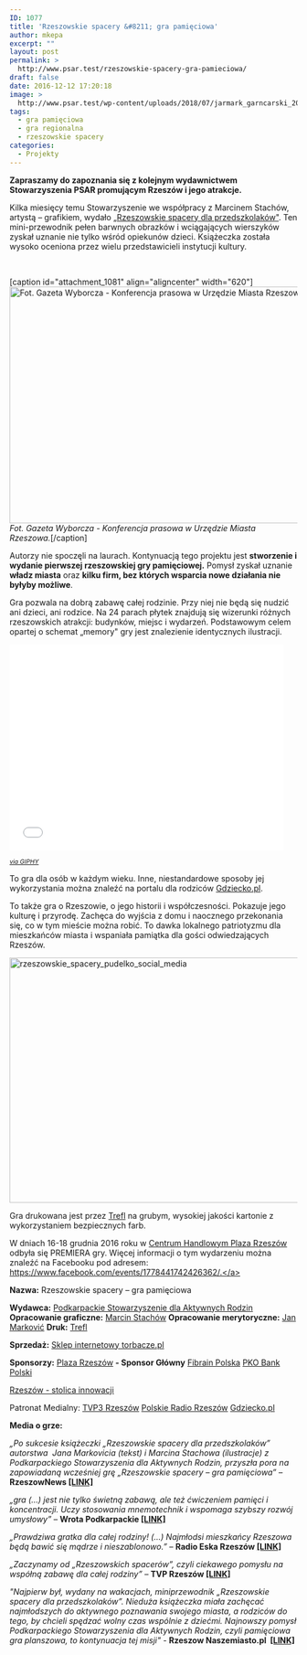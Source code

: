 ```yaml
---
ID: 1077
title: 'Rzeszowskie spacery &#8211; gra pamięciowa'
author: mkepa
excerpt: ""
layout: post
permalink: >
  http://www.psar.test/rzeszowskie-spacery-gra-pamieciowa/
draft: false
date: 2016-12-12 17:20:18
image: >
  http://www.psar.test/wp-content/uploads/2018/07/jarmark_garncarski_2018.jpg
tags:
  - gra pamięciowa
  - gra regionalna
  - rzeszowskie spacery
categories:
  - Projekty
---
```

<strong>Zapraszamy do zapoznania się z kolejnym wydawnictwem Stowarzyszenia PSAR promującym Rzeszów i jego atrakcje.</strong>

Kilka miesięcy temu Stowarzyszenie we współpracy z Marcinem Stachów, artystą – grafikiem, wydało <a href="http://dev-psar.pantheonsite.io/rzeszowskie-spacery-dla-przedszkolakow-przewodnik/">„Rzeszowskie spacery dla przedszkolaków"</a>. Ten mini-przewodnik pełen barwnych obrazków i wciągających wierszyków zyskał uznanie nie tylko wśród opiekunów dzieci.
Książeczka została wysoko oceniona przez wielu przedstawicieli instytucji kultury.

&nbsp;

[caption id="attachment_1081" align="aligncenter" width="620"]<a href="http://www.psar.test/wp-content/uploads/2016/12/konferencja-prasowa-umrzeszow-przewodnik-rzeszowskie-fot.wyborcza.jpg"><img class="wp-image-1081 size-full" src="http://www.psar.test/wp-content/uploads/2016/12/konferencja-prasowa-umrzeszow-przewodnik-rzeszowskie-fot.wyborcza.jpg" alt=" Fot. Gazeta Wyborcza - Konferencja prasowa w Urzędzie Miasta Rzeszowa." width="620" height="414" /></a> <em>Fot. Gazeta Wyborcza - Konferencja prasowa w Urzędzie Miasta Rzeszowa.</em>[/caption]

Autorzy nie spoczęli na laurach. Kontynuacją tego projektu jest <strong>stworzenie i wydanie pierwszej rzeszowskiej gry pamięciowej.</strong> Pomysł zyskał uznanie <strong>władz miasta</strong> oraz <strong>kilku firm, bez których wsparcia nowe działania nie byłyby możliwe</strong>.

Gra pozwala na dobrą zabawę całej rodzinie. Przy niej nie będą się nudzić ani dzieci, ani rodzice. Na 24 parach płytek znajdują się wizerunki różnych rzeszowskich atrakcji: budynków, miejsc i wydarzeń. Podstawowym celem opartej o schemat „memory" gry jest znalezienie identycznych ilustracji.

<iframe class="giphy-embed" src="//giphy.com/embed/effdRoweGMHNm" width="480" height="360" frameborder="0" allowfullscreen="allowfullscreen" data-mce-fragment="1"></iframe>

<span style="font-size: 8pt;"><em><a href="http://giphy.com/gifs/rzeszowskie-spacery-gra-memory-effdRoweGMHNm">via GIPHY</a></em></span>

To gra dla osób w każdym wieku. Inne, niestandardowe sposoby jej wykorzystania można znaleźć na portalu dla rodziców <a href="http://gdziecko.pl">Gdziecko.pl</a>.

To także gra o Rzeszowie, o jego historii i współczesności. Pokazuje jego kulturę i przyrodę. Zachęca do wyjścia z domu i naocznego przekonania się, co w tym mieście można robić. To dawka lokalnego patriotyzmu dla mieszkańców miasta i wspaniała pamiątka dla gości odwiedzających Rzeszów.

<a href="http://www.psar.test/wp-content/uploads/2016/12/Rzeszowskie_spacery_pudelko_social_media-e1481559254224.png"><img class="wp-image-1082 size-large aligncenter" src="http://dev-psar.pantheonsite.io/wp-content/uploads/2016/12/Rzeszowskie_spacery_pudelko_social_media-1024x687.png" alt="rzeszowskie_spacery_pudelko_social_media" width="640" height="429" /></a>

Gra drukowana jest przez <a href="https://www.facebook.com/Trefl.s.a/" data-hovercard-prefer-more-content-show="1" data-hovercard="/ajax/hovercard/page.php?id=180494375301922&amp;extragetparams=%7B%22directed_target_id%22%3A1778441742426362%7D">Trefl</a> na <span class="text_exposed_show">grubym, wysokiej jakości kartonie z wykorzystaniem bezpiecznych farb. </span>

W dniach 16-18 grudnia 2016 roku w <a href="http://dev-psar.pantheonsite.io/sponsor-glowny-gry-plaza-rzeszow/">Centrum Handlowym Plaza Rzeszów</a> odbyła się PREMIERA gry. Więcej informacji o tym wydarzeniu można znaleźć na Facebooku pod adresem: <a href="https://www.facebook.com/events/1778441742426362">https://www.facebook.com/events/1778441742426362/.</a>

<strong>Nazwa:</strong> Rzeszowskie spacery – gra pamięciowa

<strong>Wydawca:</strong> <a href="https://www.facebook.com/podkarpackiestowarzyszenie/" data-hovercard-prefer-more-content-show="1" data-hovercard="/ajax/hovercard/page.php?id=1066623396750458&amp;extragetparams=%7B%22directed_target_id%22%3A1778441742426362%7D">Podkarpackie Stowarzyszenie dla Aktywnych Rodzin</a>
<strong>Opracowanie graficzne:</strong> <a href="https://www.facebook.com/marcin.stachow" data-hovercard-prefer-more-content-show="1" data-hovercard="/ajax/hovercard/user.php?id=100003179498863&amp;extragetparams=%7B%22directed_target_id%22%3A1778441742426362%7D">Marcin Stachów</a>
<strong>Opracowanie merytoryczne:</strong> <a href="https://www.facebook.com/janyugo" data-hovercard-prefer-more-content-show="1" data-hovercard="/ajax/hovercard/user.php?id=1037594097&amp;extragetparams=%7B%22directed_target_id%22%3A1778441742426362%7D">Jan Marković</a>
<strong>Druk:</strong> <a href="https://www.facebook.com/Trefl.s.a/" data-hovercard-prefer-more-content-show="1" data-hovercard="/ajax/hovercard/page.php?id=180494375301922&amp;extragetparams=%7B%22directed_target_id%22%3A1778441742426362%7D">Trefl</a>

<strong>Sprzedaż:</strong> <a href="https://torbacze.pl/Rzeszowskie-spacery-gra-pamieciowa" target="_blank" rel="noopener noreferrer">Sklep internetowy torbacze.pl</a>

<strong>Sponsorzy:</strong>
<a href="https://www.facebook.com/PlazaRzeszow/" data-hovercard-prefer-more-content-show="1" data-hovercard="/ajax/hovercard/page.php?id=167641913410586&amp;extragetparams=%7B%22directed_target_id%22%3A1778441742426362%7D">Plaza Rzeszów</a> <strong>- Sponsor Główny</strong>
<a href="https://www.facebook.com/FIBRAIN/" data-hovercard-prefer-more-content-show="1" data-hovercard="/ajax/hovercard/page.php?id=234109163447594&amp;extragetparams=%7B%22directed_target_id%22%3A1778441742426362%7D">Fibrain Polska</a>
<a href="http://dev-psar.pantheonsite.io/bank-pko-bp-sponsorem-rzeszowskie-spacery-gra-pamieciowa/" data-hovercard-prefer-more-content-show="1" data-hovercard="/ajax/hovercard/page.php?id=157762174246043&amp;extragetparams=%7B%22directed_target_id%22%3A1778441742426362%7D">PKO Bank Polski</a>

<a href="https://www.facebook.com/Rzeszow.stolica.innowacji/" data-hovercard-prefer-more-content-show="1" data-hovercard="/ajax/hovercard/page.php?id=259834484040113&amp;extragetparams=%7B%22directed_target_id%22%3A1778441742426362%7D">Rzeszów - stolica innowacji</a>

Patronat Medialny:
<a href="https://www.facebook.com/tvp.rzeszow/" data-hovercard-prefer-more-content-show="1" data-hovercard="/ajax/hovercard/page.php?id=229463780585389&amp;extragetparams=%7B%22directed_target_id%22%3A1778441742426362%7D">TVP3 Rzeszów</a>
<a href="https://www.facebook.com/Polskie-Radio-Rzesz%C3%B3w-222320527836232/" data-hovercard-prefer-more-content-show="1" data-hovercard="/ajax/hovercard/page.php?id=222320527836232&amp;extragetparams=%7B%22directed_target_id%22%3A1778441742426362%7D">Polskie Radio Rzeszów</a>
<a href="https://www.facebook.com/gdziecko/" data-hovercard-prefer-more-content-show="1" data-hovercard="/ajax/hovercard/page.php?id=330101663858087&amp;extragetparams=%7B%22directed_target_id%22%3A1778441742426362%7D">Gdziecko.pl</a>

<strong>Media o grze:</strong>

<em>„Po sukcesie książeczki „Rzeszowskie spacery dla przedszkolaków” autorstwa  Jana Markovicia (tekst) i Marcina Stachowa (ilustracje) z Podkarpackiego Stowarzyszenia dla Aktywnych Rodzin, przyszła pora na zapowiadaną wcześniej grę „Rzeszowskie spacery – gra pamięciowa” – </em><strong>RzeszowNews <a href="http://rzeszow-news.pl/rzeszowskie-spacery-gra-pamieciowa-dla-rzeszowskich-maluchow/">[LINK]</a></strong>

<em>„gra (…) jest nie tylko świetną zabawą, ale też ćwiczeniem pamięci i koncentracji. Uczy stosowania mnemotechnik i wspomaga szybszy rozwój umysłowy” – </em><strong>Wrota Podkarpackie <a href="http://www.turystyka.wrotapodkarpackie.pl/index.php/8-aktualnosci/2527-rzeszowskie-spacery-gra-pamieciowa-premiera">[LINK]</a></strong>

<em>„Prawdziwa gratka dla całej rodziny! (…) Najmłodsi mieszkańcy Rzeszowa będą bawić się mądrze i nieszablonowo.” – </em><strong>Radio Eska Rzeszów <a href="http://rzeszow.eska.pl/poznaj-miasto/prawdziwa-gratka-dla-calej-rodziny-premiera-rzeszowskich-spacerow-gry-pamieciowej-juz-w-piatek-audio/326314">[LINK]</a></strong>

<em>„Zaczynamy od „Rzeszowskich spacerów”, czyli ciekawego pomysłu na współną zabawę dla całej rodziny”</em> – <strong>TVP Rzeszów <a href="https://www.facebook.com/tvp.rzeszow/videos/600896450108785/">[LINK]</a></strong>

<em>"Najpierw był, wydany na <span id="pp_nsitsp_3">wakacjach</span>, miniprzewodnik „Rzeszowskie spacery dla przedszkolaków”. Nieduża książeczka miała zachęcać najmłodszych do aktywnego poznawania swojego miasta, a rodziców do tego, by chcieli spędzać wolny czas wspólnie z dziećmi. Najnowszy pomysł Podkarpackiego Stowarzyszenia dla Aktywnych <span id="pp_nsitsp_0">Rodzin</span>, czyli pamięciowa gra planszowa, to kontynuacja tej misji" - </em><strong>Rzeszow Naszemiasto.pl  <a href="http://rzeszow.naszemiasto.pl/artykul/rzeszowskie-spacery-gra-pamieciowa-to-kontynuacja,3980988,art,t,id,tm.html">[LINK]</a></strong>